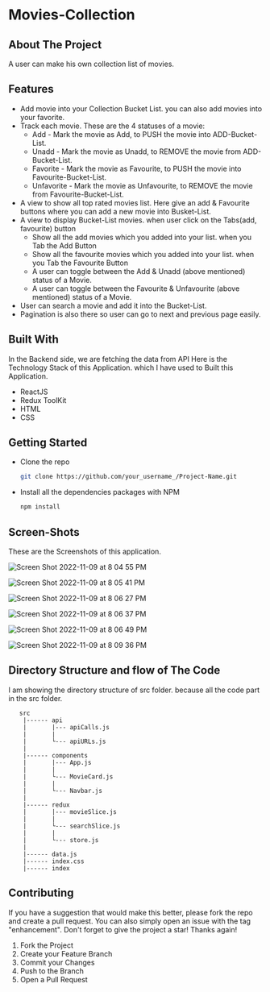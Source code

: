 # Movies-Collection


## About The Project

A user can make his own collection list of movies.

## Features
-  Add movie into your Collection Bucket List. you can also add movies into your favorite.
-  Track each movie. These are the 4 statuses of a movie:
   -  Add - Mark the movie as Add, to PUSH the movie into ADD-Bucket-List. 
   -  Unadd - Mark the movie as Unadd, to REMOVE the movie from ADD-Bucket-List. 
   -  Favorite - Mark the movie as Favourite, to PUSH the movie into Favourite-Bucket-List. 
   -  Unfavorite - Mark the movie as Unfavourite, to REMOVE the movie from Favourite-Bucket-List.
-  A view to show all top rated movies list. Here give an add & Favourite buttons where you can add a new movie into Busket-List.
-  A view to display Bucket-List movies. when user click on the Tabs(add, favourite) button 
   -  Show all the add movies which you added into your list. when you Tab the Add Button
   -  Show all the favourite movies which you added into your list. when you Tab the Favourite Button
   -  A user can toggle between the Add & Unadd (above mentioned) status of a Movie. 
   -  A user can toggle between the Favourite & Unfavourite (above mentioned) status of a Movie.
-  User can search a movie and add it into the Bucket-List.
-  Pagination is also there so user can go to next and previous page easily.

## Built With

In the Backend side, we are fetching the data from API
Here is the Technology Stack of this Application. which I have used to Built this Application.

-  ReactJS
-  Redux ToolKit
-  HTML
-  CSS

<!-- GETTING STARTED -->

## Getting Started

- Clone the repo
   ```sh
   git clone https://github.com/your_username_/Project-Name.git
   ```
- Install all the dependencies packages with NPM
   ```sh
   npm install
   ```

## Screen-Shots 

These are the Screenshots of this application.


![Screen Shot 2022-11-09 at 8 04 55 PM](https://user-images.githubusercontent.com/25861228/200859157-6c45239e-448e-45ce-8302-c05c8095cbe2.png)
   
![Screen Shot 2022-11-09 at 8 05 41 PM](https://user-images.githubusercontent.com/25861228/200859169-15d06ff5-4ae8-43e3-a2e5-76c82cc8dd92.png)

![Screen Shot 2022-11-09 at 8 06 27 PM](https://user-images.githubusercontent.com/25861228/200859187-bfaf1aba-98a0-4d21-a54d-e683a7a0f067.png)

![Screen Shot 2022-11-09 at 8 06 37 PM](https://user-images.githubusercontent.com/25861228/200859249-eebecdf5-2bad-4f4d-95e2-c42eb6150571.png)

![Screen Shot 2022-11-09 at 8 06 49 PM](https://user-images.githubusercontent.com/25861228/200859271-1045c626-c054-4d0f-bde7-733a1d703511.png)

![Screen Shot 2022-11-09 at 8 09 36 PM](https://user-images.githubusercontent.com/25861228/200859777-50a9ed96-61df-4ac2-b2f1-13d20181511f.png)


## Directory Structure and flow of The Code

I am showing the directory structure of src folder. because all the code part in the src folder.

       src
        |------ api
        |       |--- apiCalls.js
        |       |     
        |       └--- apiURLs.js             
        |             
        |------ components
        |       |--- App.js
        |       |     
        |       └--- MovieCard.js  
        |       |     
        |       └--- Navbar.js
        |            
        |------ redux
        |       |--- movieSlice.js
        |       |     
        |       └--- searchSlice.js  
        |       |     
        |       └--- store.js
        |         
        |------ data.js
        |------ index.css
        |------ index
      
      

<!-- CONTRIBUTING -->

## Contributing

If you have a suggestion that would make this better, please fork the repo and create a pull request. You can also simply open an issue with the tag "enhancement".
Don't forget to give the project a star! Thanks again!

1. Fork the Project
2. Create your Feature Branch
3. Commit your Changes
4. Push to the Branch
5. Open a Pull Request
